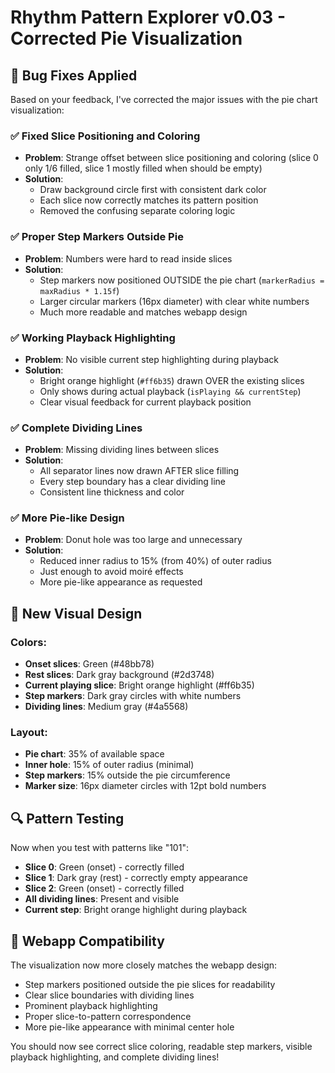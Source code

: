 # Rhythm Pattern Explorer v0.03 - Corrected Pie Visualization

## 🔧 Bug Fixes Applied

Based on your feedback, I've corrected the major issues with the pie chart visualization:

### ✅ **Fixed Slice Positioning and Coloring**
- **Problem**: Strange offset between slice positioning and coloring (slice 0 only 1/6 filled, slice 1 mostly filled when should be empty)
- **Solution**: 
  - Draw background circle first with consistent dark color
  - Each slice now correctly matches its pattern position
  - Removed the confusing separate coloring logic

### ✅ **Proper Step Markers Outside Pie**
- **Problem**: Numbers were hard to read inside slices
- **Solution**: 
  - Step markers now positioned OUTSIDE the pie chart (`markerRadius = maxRadius * 1.15f`)
  - Larger circular markers (16px diameter) with clear white numbers
  - Much more readable and matches webapp design

### ✅ **Working Playback Highlighting**
- **Problem**: No visible current step highlighting during playback
- **Solution**: 
  - Bright orange highlight (`#ff6b35`) drawn OVER the existing slices
  - Only shows during actual playback (`isPlaying && currentStep`)
  - Clear visual feedback for current playback position

### ✅ **Complete Dividing Lines**
- **Problem**: Missing dividing lines between slices
- **Solution**: 
  - All separator lines now drawn AFTER slice filling
  - Every step boundary has a clear dividing line
  - Consistent line thickness and color

### ✅ **More Pie-like Design**
- **Problem**: Donut hole was too large and unnecessary
- **Solution**: 
  - Reduced inner radius to 15% (from 40%) of outer radius
  - Just enough to avoid moiré effects
  - More pie-like appearance as requested

## 🎨 **New Visual Design**

### Colors:
- **Onset slices**: Green (#48bb78)
- **Rest slices**: Dark gray background (#2d3748) 
- **Current playing slice**: Bright orange highlight (#ff6b35)
- **Step markers**: Dark gray circles with white numbers
- **Dividing lines**: Medium gray (#4a5568)

### Layout:
- **Pie chart**: 35% of available space
- **Inner hole**: 15% of outer radius (minimal)
- **Step markers**: 15% outside the pie circumference
- **Marker size**: 16px diameter circles with 12pt bold numbers

## 🔍 **Pattern Testing**

Now when you test with patterns like "101":
- **Slice 0**: Green (onset) - correctly filled
- **Slice 1**: Dark gray (rest) - correctly empty appearance  
- **Slice 2**: Green (onset) - correctly filled
- **All dividing lines**: Present and visible
- **Current step**: Bright orange highlight during playback

## 🎯 **Webapp Compatibility**

The visualization now more closely matches the webapp design:
- Step markers positioned outside the pie slices for readability
- Clear slice boundaries with dividing lines
- Prominent playback highlighting
- Proper slice-to-pattern correspondence
- More pie-like appearance with minimal center hole

You should now see correct slice coloring, readable step markers, visible playback highlighting, and complete dividing lines!